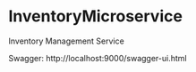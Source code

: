 # InventoryMicroservice
Inventory Management Service

Swagger: http://localhost:9000/swagger-ui.html